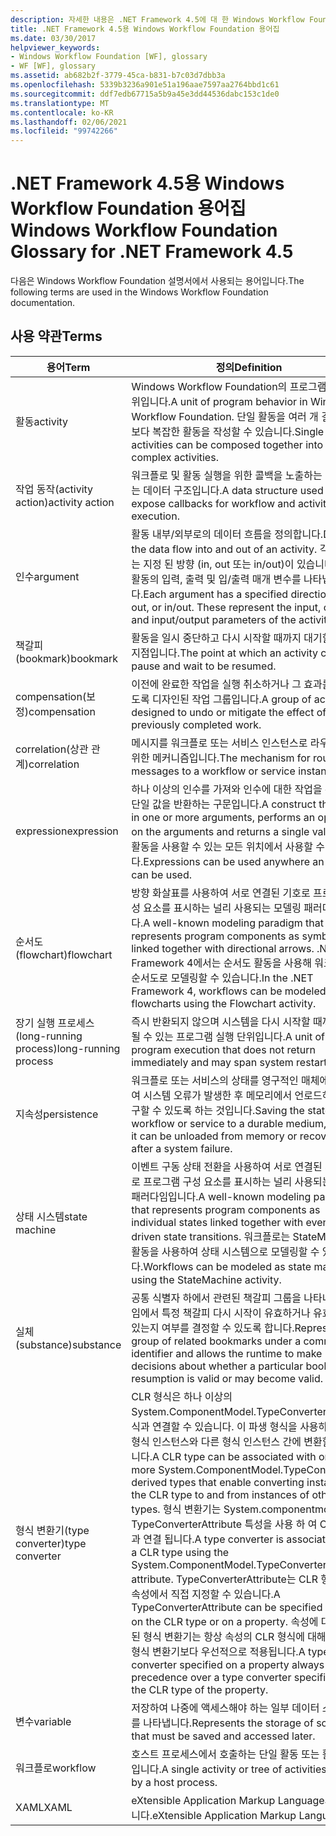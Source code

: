 ```yaml
---
description: 자세한 내용은 .NET Framework 4.5에 대 한 Windows Workflow Foundation 용어집을 확인 하세요.
title: .NET Framework 4.5용 Windows Workflow Foundation 용어집
ms.date: 03/30/2017
helpviewer_keywords:
- Windows Workflow Foundation [WF], glossary
- WF [WF], glossary
ms.assetid: ab682b2f-3779-45ca-b831-b7c03d7dbb3a
ms.openlocfilehash: 5339b3236a901e51a196aae7597aa2764bbd1c61
ms.sourcegitcommit: ddf7edb67715a5b9a45e3dd44536dabc153c1de0
ms.translationtype: MT
ms.contentlocale: ko-KR
ms.lasthandoff: 02/06/2021
ms.locfileid: "99742266"
---
```

# <a name="windows-workflow-foundation-glossary-for-net-framework-45"></a><span data-ttu-id="07e71-103">.NET Framework 4.5용 Windows Workflow Foundation 용어집</span><span class="sxs-lookup"><span data-stu-id="07e71-103">Windows Workflow Foundation Glossary for .NET Framework 4.5</span></span>

<span data-ttu-id="07e71-104">다음은 Windows Workflow Foundation 설명서에서 사용되는 용어입니다.</span><span class="sxs-lookup"><span data-stu-id="07e71-104">The following terms are used in the Windows Workflow Foundation documentation.</span></span>

## <a name="terms"></a><span data-ttu-id="07e71-105">사용 약관</span><span class="sxs-lookup"><span data-stu-id="07e71-105">Terms</span></span>

|<span data-ttu-id="07e71-106">용어</span><span class="sxs-lookup"><span data-stu-id="07e71-106">Term</span></span>|<span data-ttu-id="07e71-107">정의</span><span class="sxs-lookup"><span data-stu-id="07e71-107">Definition</span></span>|
|----------|----------------|
|<span data-ttu-id="07e71-108">활동</span><span class="sxs-lookup"><span data-stu-id="07e71-108">activity</span></span>|<span data-ttu-id="07e71-109">Windows Workflow Foundation의 프로그램 동작 단위입니다.</span><span class="sxs-lookup"><span data-stu-id="07e71-109">A unit of program behavior in Windows Workflow Foundation.</span></span> <span data-ttu-id="07e71-110">단일 활동을 여러 개 결합하여 보다 복잡한 활동을 작성할 수 있습니다.</span><span class="sxs-lookup"><span data-stu-id="07e71-110">Single activities can be composed together into more complex activities.</span></span>|
|<span data-ttu-id="07e71-111">작업 동작(activity action)</span><span class="sxs-lookup"><span data-stu-id="07e71-111">activity action</span></span>|<span data-ttu-id="07e71-112">워크플로 및 활동 실행을 위한 콜백을 노출하는 데 사용되는 데이터 구조입니다.</span><span class="sxs-lookup"><span data-stu-id="07e71-112">A data structure used to expose callbacks for workflow and activity execution.</span></span>|
|<span data-ttu-id="07e71-113">인수</span><span class="sxs-lookup"><span data-stu-id="07e71-113">argument</span></span>|<span data-ttu-id="07e71-114">활동 내부/외부로의 데이터 흐름을 정의합니다.</span><span class="sxs-lookup"><span data-stu-id="07e71-114">Defines the data flow into and out of an activity.</span></span> <span data-ttu-id="07e71-115">각 인수에는 지정 된 방향 (in, out 또는 in/out)이 있습니다. 이는 활동의 입력, 출력 및 입/출력 매개 변수를 나타냅니다.</span><span class="sxs-lookup"><span data-stu-id="07e71-115">Each argument has a specified direction: in, out, or in/out. These represent the input, output, and input/output parameters of the activity.</span></span>|
|<span data-ttu-id="07e71-116">책갈피(bookmark)</span><span class="sxs-lookup"><span data-stu-id="07e71-116">bookmark</span></span>|<span data-ttu-id="07e71-117">활동을 일시 중단하고 다시 시작할 때까지 대기할 수 있는 지점입니다.</span><span class="sxs-lookup"><span data-stu-id="07e71-117">The point at which an activity can pause and wait to be resumed.</span></span>|
|<span data-ttu-id="07e71-118">compensation(보정)</span><span class="sxs-lookup"><span data-stu-id="07e71-118">compensation</span></span>|<span data-ttu-id="07e71-119">이전에 완료한 작업을 실행 취소하거나 그 효과를 완화하도록 디자인된 작업 그룹입니다.</span><span class="sxs-lookup"><span data-stu-id="07e71-119">A group of actions designed to undo or mitigate the effect of previously completed work.</span></span>|
|<span data-ttu-id="07e71-120">correlation(상관 관계)</span><span class="sxs-lookup"><span data-stu-id="07e71-120">correlation</span></span>|<span data-ttu-id="07e71-121">메시지를 워크플로 또는 서비스 인스턴스로 라우팅하기 위한 메커니즘입니다.</span><span class="sxs-lookup"><span data-stu-id="07e71-121">The mechanism for routing messages to a workflow or service instance.</span></span>|
|<span data-ttu-id="07e71-122">expression</span><span class="sxs-lookup"><span data-stu-id="07e71-122">expression</span></span>|<span data-ttu-id="07e71-123">하나 이상의 인수를 가져와 인수에 대한 작업을 수행하고 단일 값을 반환하는 구문입니다.</span><span class="sxs-lookup"><span data-stu-id="07e71-123">A construct that takes in one or more arguments, performs an operation on the arguments and returns a single value.</span></span> <span data-ttu-id="07e71-124">식은 활동을 사용할 수 있는 모든 위치에서 사용할 수 있습니다.</span><span class="sxs-lookup"><span data-stu-id="07e71-124">Expressions can be used anywhere an activity can be used.</span></span>|
|<span data-ttu-id="07e71-125">순서도(flowchart)</span><span class="sxs-lookup"><span data-stu-id="07e71-125">flowchart</span></span>|<span data-ttu-id="07e71-126">방향 화살표를 사용하여 서로 연결된 기호로 프로그램 구성 요소를 표시하는 널리 사용되는 모델링 패러다임입니다.</span><span class="sxs-lookup"><span data-stu-id="07e71-126">A well-known modeling paradigm that represents program components as symbols linked together with directional arrows.</span></span>  <span data-ttu-id="07e71-127">.NET Framework 4에서는 순서도 활동을 사용해 워크플로를 순서도로 모델링할 수 있습니다.</span><span class="sxs-lookup"><span data-stu-id="07e71-127">In the .NET Framework 4, workflows can be modeled as flowcharts using the Flowchart activity.</span></span>|
|<span data-ttu-id="07e71-128">장기 실행 프로세스(long-running process)</span><span class="sxs-lookup"><span data-stu-id="07e71-128">long-running process</span></span>|<span data-ttu-id="07e71-129">즉시 반환되지 않으며 시스템을 다시 시작할 때까지 계속될 수 있는 프로그램 실행 단위입니다.</span><span class="sxs-lookup"><span data-stu-id="07e71-129">A unit of program execution that does not return immediately and may span system restarts.</span></span>|
|<span data-ttu-id="07e71-130">지속성</span><span class="sxs-lookup"><span data-stu-id="07e71-130">persistence</span></span>|<span data-ttu-id="07e71-131">워크플로 또는 서비스의 상태를 영구적인 매체에 저장하여 시스템 오류가 발생한 후 메모리에서 언로드하거나 복구할 수 있도록 하는 것입니다.</span><span class="sxs-lookup"><span data-stu-id="07e71-131">Saving the state of a workflow or service to a durable medium, so that it can be unloaded from memory or recovered after a system failure.</span></span>|
|<span data-ttu-id="07e71-132">상태 시스템</span><span class="sxs-lookup"><span data-stu-id="07e71-132">state machine</span></span>|<span data-ttu-id="07e71-133">이벤트 구동 상태 전환을 사용하여 서로 연결된 개별 상태로 프로그램 구성 요소를 표시하는 널리 사용되는 모델링 패러다임입니다.</span><span class="sxs-lookup"><span data-stu-id="07e71-133">A well-known modeling paradigm that represents program components as individual states linked together with event-driven state transitions.</span></span>  <span data-ttu-id="07e71-134">워크플로는 StateMachine 활동을 사용하여 상태 시스템으로 모델링할 수 있습니다.</span><span class="sxs-lookup"><span data-stu-id="07e71-134">Workflows can be modeled as state machines using the StateMachine activity.</span></span>|
|<span data-ttu-id="07e71-135">실체(substance)</span><span class="sxs-lookup"><span data-stu-id="07e71-135">substance</span></span>|<span data-ttu-id="07e71-136">공통 식별자 하에서 관련된 책갈피 그룹을 나타내며, 런타임에서 특정 책갈피 다시 시작이 유효하거나 유효해질 수 있는지 여부를 결정할 수 있도록 합니다.</span><span class="sxs-lookup"><span data-stu-id="07e71-136">Represents a group of related bookmarks under a common identifier and allows the runtime to make decisions about whether a particular bookmark resumption is valid or may become valid.</span></span>|
|<span data-ttu-id="07e71-137">형식 변환기(type converter)</span><span class="sxs-lookup"><span data-stu-id="07e71-137">type converter</span></span>|<span data-ttu-id="07e71-138">CLR 형식은 하나 이상의 System.ComponentModel.TypeConverter 파생 형식과 연결할 수 있습니다. 이 파생 형식을 사용하면 CLR 형식 인스턴스와 다른 형식 인스턴스 간에 변환할 수 있습니다.</span><span class="sxs-lookup"><span data-stu-id="07e71-138">A CLR type can be associated with one or more System.ComponentModel.TypeConverter derived types that enable converting instances of the CLR type to and from instances of other types.</span></span> <span data-ttu-id="07e71-139">형식 변환기는 System.componentmodel. TypeConverterAttribute 특성을 사용 하 여 CLR 형식과 연결 됩니다.</span><span class="sxs-lookup"><span data-stu-id="07e71-139">A type converter is associated with a CLR type using the System.ComponentModel.TypeConverterAttribute attribute.</span></span>  <span data-ttu-id="07e71-140">TypeConverterAttribute는 CLR 형식 또는 속성에서 직접 지정할 수 있습니다.</span><span class="sxs-lookup"><span data-stu-id="07e71-140">A TypeConverterAttribute can be specified directly on the CLR type or on a property.</span></span> <span data-ttu-id="07e71-141">속성에 대해 지정된 형식 변환기는 항상 속성의 CLR 형식에 대해 지정된 형식 변환기보다 우선적으로 적용됩니다.</span><span class="sxs-lookup"><span data-stu-id="07e71-141">A type converter specified on a property always takes precedence over a type converter specified on the CLR type of the property.</span></span>|
|<span data-ttu-id="07e71-142">변수</span><span class="sxs-lookup"><span data-stu-id="07e71-142">variable</span></span>|<span data-ttu-id="07e71-143">저장하여 나중에 액세스해야 하는 일부 데이터 스토리지를 나타냅니다.</span><span class="sxs-lookup"><span data-stu-id="07e71-143">Represents the storage of some data that must be saved and accessed later.</span></span>|
|<span data-ttu-id="07e71-144">워크플로</span><span class="sxs-lookup"><span data-stu-id="07e71-144">workflow</span></span>|<span data-ttu-id="07e71-145">호스트 프로세스에서 호출하는 단일 활동 또는 활동 트리입니다.</span><span class="sxs-lookup"><span data-stu-id="07e71-145">A single activity or tree of activities invoked by a host process.</span></span>|
|<span data-ttu-id="07e71-146">XAML</span><span class="sxs-lookup"><span data-stu-id="07e71-146">XAML</span></span>|<span data-ttu-id="07e71-147">eXtensible Application Markup Language의 약어입니다.</span><span class="sxs-lookup"><span data-stu-id="07e71-147">eXtensible Application Markup Language</span></span>|
